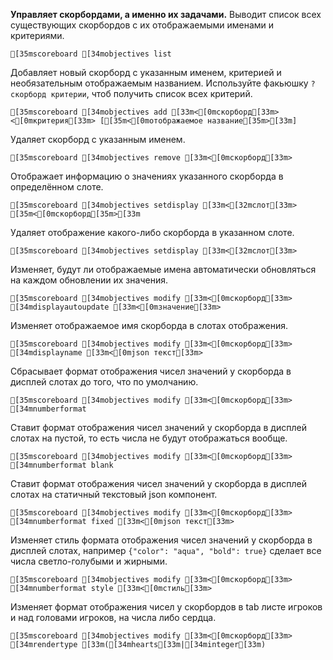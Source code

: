 **Управляет скорбордами, а именно их задачами.**
Выводит список всех существующих скорбордов с их отображаемыми именами и критериями.
```ansi
[35mscoreboard [34mobjectives list
```
Добавляет новый скорборд с указанным именем, критерией и необязательным отображаемым названием. Используйте факьюшку `?скорборд критерии`, чтоб получить список всех критерий.
```ansi
[35mscoreboard [34mobjectives add [33m<[0mскорборд[33m> <[0mкритерия[33m> [[35m<[0mотображаемое название[35m>[33m]
```
Удаляет скорборд с указанным именем.
```ansi
[35mscoreboard [34mobjectives remove [33m<[0mскорборд[33m>
```
Отображает информацию о значениях указанного скорборда в определённом слоте. 
```ansi
[35mscoreboard [34mobjectives setdisplay [33m<[32mслот[33m> [35m<[0mскорборд[35m>[33m
```
Удаляет отображение какого-либо скорборда в указанном слоте.
```ansi
[35mscoreboard [34mobjectives setdisplay [33m<[32mслот[33m>
```
Изменяет, будут ли отображаемые имена автоматически обновляться на каждом обновлении их значения.
```ansi
[35mscoreboard [34mobjectives modify [33m<[0mскорборд[33m> [34mdisplayautoupdate [33m<[0mзначение[33m>
```
Изменяет отображаемое имя скорборда в слотах отображения.
```ansi
[35mscoreboard [34mobjectives modify [33m<[0mскорборд[33m> [34mdisplayname [33m<[0mjson текст[33m>
```
Сбрасывает формат отображения чисел значений у скорборда в дисплей слотах до того, что по умолчанию.
```ansi
[35mscoreboard [34mobjectives modify [33m<[0mскорборд[33m> [34mnumberformat
```
Ставит формат отображения чисел значений у скорборда в дисплей слотах на пустой, то есть числа не будут отображаться вообще.
```ansi
[35mscoreboard [34mobjectives modify [33m<[0mскорборд[33m> [34mnumberformat blank
```
Ставит формат отображения чисел значений у скорборда в дисплей слотах на статичный текстовый json компонент.
```ansi
[35mscoreboard [34mobjectives modify [33m<[0mскорборд[33m> [34mnumberformat fixed [33m<[0mjson текст[33m>
```
Изменяет стиль формата отображения чисел значений у скорборда в дисплей слотах, например `{"color": "aqua", "bold": true}` сделает все числа светло-голубыми и жирными.
```ansi
[35mscoreboard [34mobjectives modify [33m<[0mскорборд[33m> [34mnumberformat style [33m<[0mстиль[33m>
```
Изменяет формат отображения чисел у скорбордов в tab листе игроков и над головами игроков, на числа либо сердца.
```ansi
[35mscoreboard [34mobjectives modify [33m<[0mскорборд[33m> [34mrendertype [33m([34mhearts[33m|[34minteger[33m)
```